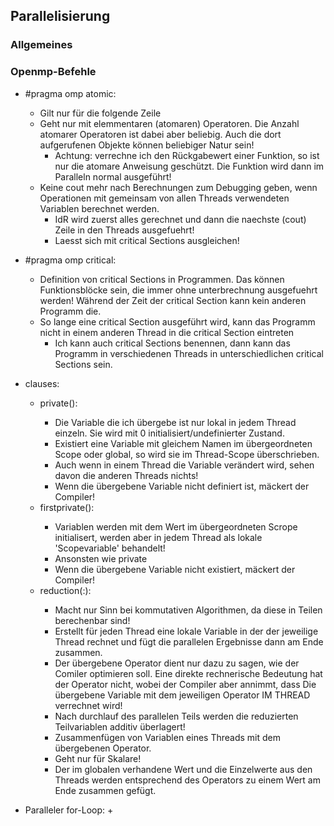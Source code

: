 ## Parallelisierung

### Allgemeines

### Openmp-Befehle

+ #pragma omp atomic:
  + Gilt nur für die folgende Zeile
  + Geht nur mit elemmentaren (atomaren) Operatoren. Die Anzahl atomarer Operatoren ist dabei aber beliebig. Auch die dort aufgerufenen Objekte können beliebiger Natur sein!
    + Achtung: verrechne ich den Rückgabewert einer Funktion, so ist nur die atomare Anweisung geschützt. Die Funktion wird dann im Paralleln normal ausgeführt!
  + Keine cout mehr nach Berechnungen zum Debugging geben, wenn Operationen mit gemeinsam von allen Threads verwendeten Variablen berechnet werden.
      + IdR wird zuerst alles gerechnet und dann die naechste (cout) Zeile in den Threads ausgefuehrt!
      + Laesst sich mit critical Sections ausgleichen!

+ #pragma omp critical:
  + Definition von critical Sections in Programmen. Das können Funktionsblöcke sein, die immer ohne unterbrechnung ausgefuehrt werden! Während der Zeit der critical Section kann kein anderen Programm die.
  + So lange eine critical Section ausgeführt wird, kann das Programm nicht in einem anderen Thread in die critical Section eintreten
    + Ich kann auch critical Sections benennen, dann kann das Programm in verschiedenen Threads in unterschiedlichen critical Sections sein.

+ clauses:
  + private(<Variable>):
    + Die Variable die ich übergebe ist nur lokal in jedem Thread einzeln. Sie wird mit 0 initialisiert/undefinierter Zustand.
    + Existiert eine Variable mit gleichem Namen im übergeordneten Scope oder global, so wird sie im Thread-Scope überschrieben.
    + Auch wenn in einem Thread die Variable verändert wird, sehen davon die anderen Threads nichts!
    + Wenn die übergebene Variable nicht definiert ist, mäckert der Compiler!
  + firstprivate(<Variable>):
    + Variablen werden mit dem Wert im übergeordneten Scrope initialisert, werden aber in jedem Thread als lokale 'Scopevariable' behandelt!
    + Ansonsten wie private
    + Wenn die übergebene Variable nicht existiert, mäckert der Compiler!
  + reduction(<operator>:<list>):
    + Macht nur Sinn bei kommutativen Algorithmen, da diese in Teilen berechenbar sind!
    + Erstellt für jeden Thread eine lokale Variable in der der jeweilige Thread rechnet und fügt die parallelen Ergebnisse dann am Ende zusammen.
    + Der übergebene Operator dient nur dazu zu sagen, wie der Comiler optimieren soll. Eine direkte rechnerische Bedeutung hat der Operator nicht, wobei der Compiler aber annimmt, dass Die übergebene Variable mit dem jeweiligen Operator IM THREAD verrechnet wird!
    + Nach durchlauf des parallelen Teils werden die reduzierten Teilvariablen additiv überlagert!
    + Zusammenfügen von Variablen eines Threads mit dem übergebenen Operator.
    + Geht nur für Skalare!
    + Der im globalen verhandene Wert und die Einzelwerte aus den Threads werden entsprechend des Operators zu einem Wert am Ende zusammen gefügt.

+ Paralleler for-Loop:
  +
